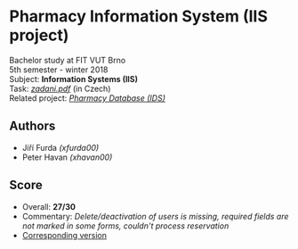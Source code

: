 #  Pharmacy Information System (IIS project)
Bachelor study at FIT VUT Brno  
5th semester - winter 2018  
Subject: **Information Systems (IIS)**  
Task: *[zadani.pdf](./docs/zadani.pdf)* (in Czech)  
Related project: *[Pharmacy Database (IDS)](../../../IDS-proj)*  

## Authors
* Jiří Furda *(xfurda00)*
* Peter Havan *(xhavan00)*

## Score
* Overall: **27/30**
* Commentary: *Delete/deactivation of users is missing, required fields are not marked in some forms, couldn't process reservation*
* [Corresponding version](tree/1f519d48fa7d2fc5d44d23cf2881eb69f890d98f)
